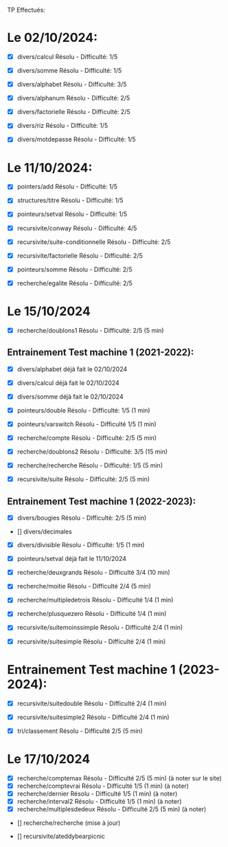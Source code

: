 TP Effectués:

# Le 02/10/2024:
- [X] divers/calcul Résolu - Difficulté: 1/5
- [X] divers/somme Résolu - Difficulté: 1/5
- [X] divers/alphabet Résolu - Difficulté: 3/5
- [X] divers/alphanum Résolu - Difficulté: 2/5
- [X] divers/factorielle Résolu - Difficulté: 2/5
- [X] divers/riz Résolu - Difficulté: 1/5
- [X] divers/motdepasse Résolu - Difficulté: 1/5


# Le 11/10/2024:
- [X] pointers/add Résolu - Difficulté: 1/5
- [X] structures/titre Résolu - Difficulté: 1/5
- [X] pointeurs/setval Résolu - Difficulté: 1/5
- [X] recursivite/conway Résolu - Difficulté: 4/5
- [X] recursivite/suite-conditionnelle Résolu - Difficulté: 2/5
- [X] recursivite/factorielle Résolu - Difficulté: 2/5
- [X] pointeurs/somme Résolu - Difficulté: 2/5
- [X] recherche/egalite Résolu - Difficulté: 2/5


# Le 15/10/2024

- [X] recherche/doublons1 Résolu - Difficulté: 2/5 (5 min)

## Entrainement Test machine 1 (2021-2022):

- [X] divers/alphabet déjà fait le 02/10/2024
- [X] divers/calcul déjà fait le 02/10/2024
- [X] divers/somme  déjà fait le 02/10/2024

- [X] pointeurs/double Résolu - Difficulté: 1/5 (1 min)
- [X] pointeurs/varswitch Résolu - Difficulté 1/5 (1 min)

- [X] recherche/compte Résolu - Difficulté: 2/5 (5 min)
- [X] recherche/doublons2 Résolu - Difficulté: 3/5 (15 min)
- [X] recherche/recherche Résolu - Difficulté: 1/5 (5 min)

- [X] recursivite/suite Résolu - Difficulté: 2/5 (5 min)

## Entrainement Test machine 1 (2022-2023):

- [X] divers/bougies Résolu - Difficulté: 2/5 (5 min)
- [] divers/decimales
- [X] divers/divisible Résolu - Difficulté: 1/5 (1 min)

- [X] pointeurs/setval déjà fait le 11/10/2024

- [X] recherche/deuxgrands Résolu - Difficulté 3/4 (10 min)
- [X] recherche/moitie Résolu - Difficulté 2/4 (5 min)
- [X] recherche/multipledetrois Résolu - Difficulté 1/4 (1 min)
- [X] recherche/plusquezero Résolu - Difficulté 1/4 (1 min)

- [X] recursivite/suitemoinssimple Résolu - Difficulté 2/4 (1 min)
- [X] recursivite/suitesimple Résolu - Difficulté 2/4 (1 min)

# Entrainement Test machine 1 (2023-2024):


- [X] recursivite/suitedouble Résolu - Difficulté 2/4 (1 min)
- [X] recursivite/suitesimple2 Résolu - Difficulté 2/4 (1 min)

- [X] tri/classement Résolu - Difficulté 2/5 (5 min)

# Le 17/10/2024
- [X] recherche/comptemax Résolu - Difficulté 2/5 (5 min) (à noter sur le site)
- [X] recherche/comptevrai Résolu - Difficulté 1/5 (1 min) (à noter)
- [X] recherche/dernier Résolu - Difficulté 1/5 (1 min) (à noter)
- [X] recherche/interval2 Résolu - Difficulté 1/5 (1 min) (à noter)
- [X] recherche/multiplesdedeux Résolu - Difficulté 2/5 (5 min) (à noter)
- [] recherche/recherche (mise à jour)

- [] recursivite/ateddybearpicnic


<!-- 🎉  -->